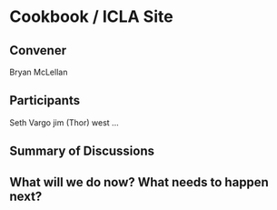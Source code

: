 Cookbook / ICLA Site
=============

## Convener
Bryan McLellan

## Participants
Seth Vargo
jim (Thor) west
...

## Summary of Discussions

## What will we do now?  What needs to happen next?



